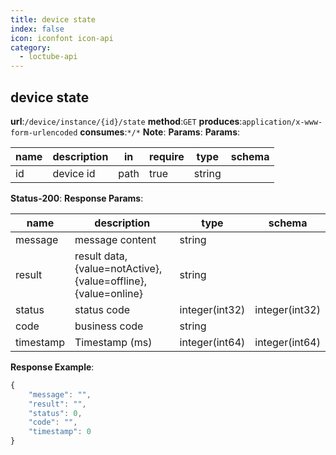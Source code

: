 ```yaml
---
title: device state
index: false
icon: iconfont icon-api
category:
  - loctube-api
---
```


## device state

**url**:`/device/instance/{id}/state`
**method**:`GET`
**produces**:`application/x-www-form-urlencoded`
**consumes**:`*/*`
**Note**:
**Params**:
**Params**:

| name | description | in | require | type | schema |
| -------- | -------- | -------- | -------- | -------- | ------ |
| id       | device id   | path     | true     | string   |        |

**Status-200**:
**Response Params**:

| name  | description                                                     | type         | schema         |
| --------- | ------------------------------------------------------------ | -------------- | -------------- |
| message   | message content                                                     | string         |                |
| result    | result data,{value=notActive},{value=offline},{value=online} | string         |                |
| status    | status code                                                       | integer(int32) | integer(int32) |
| code      | business code                                                       | string         |                |
| timestamp | Timestamp (ms)                                                 | integer(int64) | integer(int64) |

**Response Example**:

```javascript
{
	"message": "",
	"result": "",
	"status": 0,
	"code": "",
	"timestamp": 0
}
```

